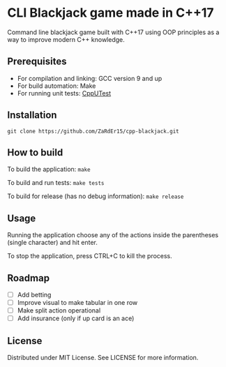 # CLI Blackjack game made in C++17

Command line blackjack game built with C++17 using OOP principles as a way to improve modern C++ knowledge.

## Prerequisites
- For compilation and linking: GCC version 9 and up
- For build automation: Make
- For running unit tests: [CppUTest](https://cpputest.github.io/)

## Installation
`git clone https://github.com/ZaRdEr15/cpp-blackjack.git`

## How to build
To build the application:
`make`

To build and run tests:
`make tests`

To build for release (has no debug information):
`make release`

## Usage

Running the application choose any of the actions inside the parentheses (single character) and hit enter.

To stop the application, press CTRL+C to kill the process.

## Roadmap
- [ ] Add betting
- [ ] Improve visual to make tabular in one row
- [ ] Make split action operational
- [ ] Add insurance (only if up card is an ace)

## License
Distributed under MIT License. See LICENSE for more information. 
